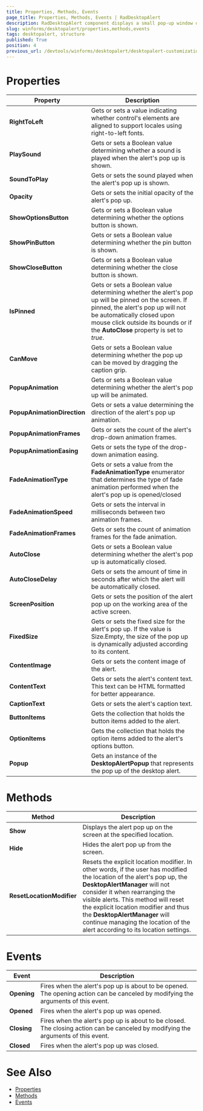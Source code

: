 ```yaml
---
title: Properties, Methods, Events
page_title: Properties, Methods, Events | RadDesktopAlert
description: RadDesktopAlert component displays a small pop-up window on the screen to notify the user that a specific event has occurred in the application. 
slug: winforms/desktopalert/properties,methods,events
tags: desktopalert, structure
published: True
position: 4
previous_url: /devtools/winforms/desktopalert/desktopalert-customizations
---
```


# Properties

|Property|Description|
|----|----|
|__RightToLeft__|Gets or sets a value indicating whether control's elements are aligned to support locales using right-to-left fonts.|
|__PlaySound__|Gets or sets a Boolean value determining whether a sound is played when the alert's pop up is shown.|
|__SoundToPlay__|Gets or sets the sound played when the alert's pop up is shown.|
|__Opacity__|Gets or sets the initial opacity of the alert's pop up.|
|__ShowOptionsButton__|Gets or sets a Boolean value determining whether the options button is shown.|
|__ShowPinButton__|Gets or sets a Boolean value determining whether the pin button is shown.|
|__ShowCloseButton__|Gets or sets a Boolean value determining whether the close button is shown.|
|__IsPinned__|Gets or sets a Boolean value determining whether the alert's pop up will be pinned on the screen. If pinned, the alert's pop up will not be automatically closed upon mouse click outside its bounds or if the __AutoClose__ property is set to *true*.|
|__CanMove__|Gets or sets a Boolean value determining whether the pop up can be moved by dragging the caption grip.|
|__PopupAnimation__|Gets or sets a Boolean value determining whether the alert's pop up will be animated.|
|__PopupAnimationDirection__|Gets or sets a value determining the direction of the alert's pop up animation.|
|__PopupAnimationFrames__|Gets or sets the count of the alert's drop-down animation frames.|
|__PopupAnimationEasing__|Gets or sets the type of the drop-down animation easing.|
|__FadeAnimationType__|Gets or sets a value from the __FadeAnimationType__ enumerator that determines the type of fade animation performed when the alert's pop up is opened/closed|
|__FadeAnimationSpeed__|Gets or sets the interval in milliseconds between two animation frames.|
|__FadeAnimationFrames__|Gets or sets the count of animation frames for the fade animation.|
|__AutoClose__|Gets or sets a Boolean value determining whether the alert's pop up is automatically closed.|
|__AutoCloseDelay__|Gets or sets the amount of time in seconds after which the alert will be automatically closed.|
|__ScreenPosition__|Gets or sets the position of the alert pop up on the working area of the active screen.|
|__FixedSize__|Gets or sets the fixed size for the alert's pop up. If the value is Size.Empty, the size of the pop up is dynamically adjusted according to its content.|
|__ContentImage__|Gets or sets the content image of the alert.|
|__ContentText__|Gets or sets the alert's content text. This text can be HTML formatted for better appearance.|
|__CaptionText__|Gets or sets the alert's caption text.|
|__ButtonItems__|Gets the collection that holds the button items added to the alert.|
|__OptionItems__|Gets the collection that holds the option items added to the alert's options button.|
|__Popup__|Gets an instance of the __DesktopAlertPopup__ that represents the pop up of the desktop alert.|


# Methods

|Method|Description|
|----|----|
|__Show__|Displays the alert pop up on the screen at the specified location.|
|__Hide__|Hides the alert pop up from the screen.|
|__ResetLocationModifier__|Resets the explicit location modifier. In other words, if the user has modified the location of the alert's pop up, the __DesktopAlertManager__ will not consider it when rearranging the visible alerts. This method will reset the explicit location modifier and thus the __DesktopAlertManager__ will continue managing the location of the alert according to its location settings.|

# Events

|Event|Description|
|----|----|
|__Opening__|Fires when the alert's pop up is about to be opened. The opening action can be canceled by modifying the arguments of this event.|
|__Opened__|Fires when the alert's pop up was opened.|
|__Closing__|Fires when the alert's pop up is about to be closed. The closing action can be canceled by modifying the arguments of this event.|
|__Closed__|Fires when the alert's pop up was closed.|


# See Also 
* [Properties](http://docs.telerik.com/devtools/winforms/api/html/Properties_T_Telerik_WinControls_UI_RadDesktopAlert.htm)
* [Methods](http://docs.telerik.com/devtools/winforms/api/html/Methods_T_Telerik_WinControls_UI_RadDesktopAlert.htm)
* [Events](http://docs.telerik.com/devtools/winforms/api/html/Events_T_Telerik_WinControls_UI_RadDesktopAlert.htm)

